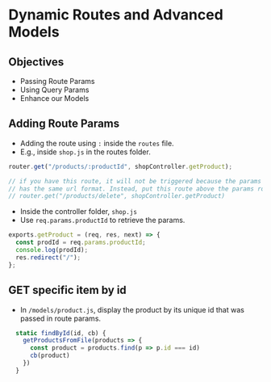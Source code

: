 # Dynamic Routes and Advanced Models

## Objectives

- Passing Route Params
- Using Query Params
- Enhance our Models

## Adding Route Params

- Adding the route using `:` inside the `routes` file.
- E.g., inside `shop.js` in the routes folder.

```js
router.get("/products/:productId", shopController.getProduct);

// if you have this route, it will not be triggered because the params route above
// has the same url format. Instead, put this route above the params route.
// router.get("/products/delete", shopController.getProduct)
```

- Inside the controller folder, `shop.js`
- Use `req.params.productId` to retrieve the params.

```js
exports.getProduct = (req, res, next) => {
  const prodId = req.params.productId;
  console.log(prodId);
  res.redirect("/");
};
```

## GET specific item by id

- In `/models/product.js`, display the product by its unique id that was passed in route params.
```js
  static findById(id, cb) {
    getProductsFromFile(products => {
      const product = products.find(p => p.id === id)
      cb(product)
    })
  }
```


